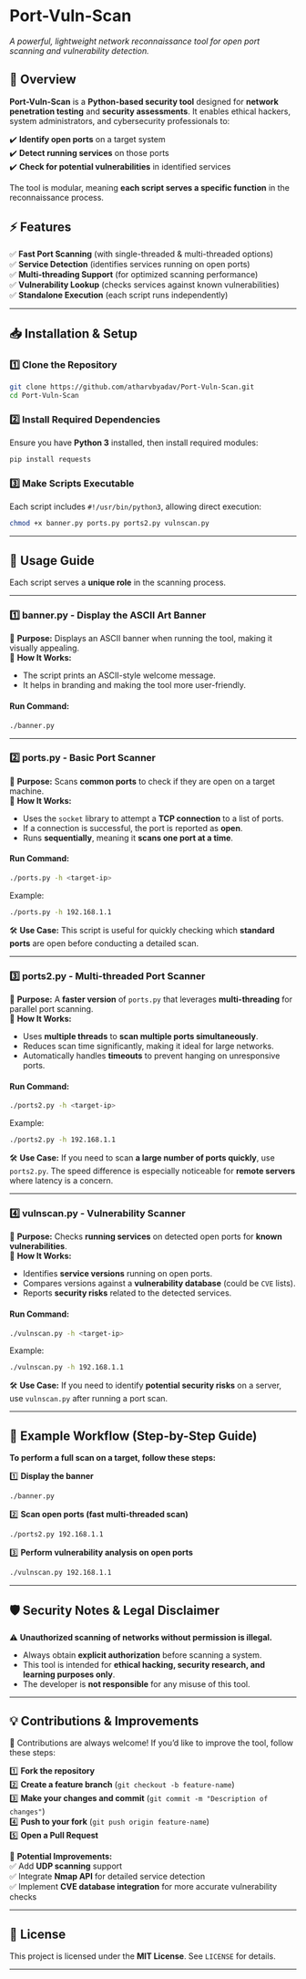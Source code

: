 # **Port-Vuln-Scan**  
*A powerful, lightweight network reconnaissance tool for open port scanning and vulnerability detection.*  

## **📌 Overview**  
**Port-Vuln-Scan** is a **Python-based security tool** designed for **network penetration testing** and **security assessments**. It enables ethical hackers, system administrators, and cybersecurity professionals to:  

✔️ **Identify open ports** on a target system  
✔️ **Detect running services** on those ports  
✔️ **Check for potential vulnerabilities** in identified services  

The tool is modular, meaning **each script serves a specific function** in the reconnaissance process.  

## **⚡ Features**  
✅ **Fast Port Scanning** (with single-threaded & multi-threaded options)  
✅ **Service Detection** (identifies services running on open ports)  
✅ **Multi-threading Support** (for optimized scanning performance)  
✅ **Vulnerability Lookup** (checks services against known vulnerabilities)  
✅ **Standalone Execution** (each script runs independently)  

---

## **📥 Installation & Setup**  
### **1️⃣ Clone the Repository**  
```bash
git clone https://github.com/atharvbyadav/Port-Vuln-Scan.git
cd Port-Vuln-Scan
```

### **2️⃣ Install Required Dependencies**  
Ensure you have **Python 3** installed, then install required modules:  
```bash
pip install requests
```

### **3️⃣ Make Scripts Executable**  
Each script includes `#!/usr/bin/python3`, allowing direct execution:  
```bash
chmod +x banner.py ports.py ports2.py vulnscan.py
```

---

## **🚀 Usage Guide**  
Each script serves a **unique role** in the scanning process.  

---

### **1️⃣ banner.py - Display the ASCII Art Banner**  
📌 **Purpose:** Displays an ASCII banner when running the tool, making it visually appealing.  
🔧 **How It Works:**  
- The script prints an ASCII-style welcome message.  
- It helps in branding and making the tool more user-friendly.  

#### **Run Command:**  
```bash
./banner.py
```

---

### **2️⃣ ports.py - Basic Port Scanner**  
📌 **Purpose:** Scans **common ports** to check if they are open on a target machine.  
🔧 **How It Works:**  
- Uses the `socket` library to attempt a **TCP connection** to a list of ports.  
- If a connection is successful, the port is reported as **open**.  
- Runs **sequentially**, meaning it **scans one port at a time**.  

#### **Run Command:**  
```bash
./ports.py -h <target-ip>
```
Example:  
```bash
./ports.py -h 192.168.1.1
```

🛠 **Use Case:** This script is useful for quickly checking which **standard ports** are open before conducting a detailed scan.  

---

### **3️⃣ ports2.py - Multi-threaded Port Scanner**  
📌 **Purpose:** A **faster version** of `ports.py` that leverages **multi-threading** for parallel port scanning.  
🔧 **How It Works:**  
- Uses **multiple threads** to **scan multiple ports simultaneously**.  
- Reduces scan time significantly, making it ideal for large networks.  
- Automatically handles **timeouts** to prevent hanging on unresponsive ports.  

#### **Run Command:**  
```bash
./ports2.py -h <target-ip>
```
Example:  
```bash
./ports2.py -h 192.168.1.1
```

🛠 **Use Case:** If you need to scan **a large number of ports quickly**, use `ports2.py`. The speed difference is especially noticeable for **remote servers** where latency is a concern.  

---

### **4️⃣ vulnscan.py - Vulnerability Scanner**  
📌 **Purpose:** Checks **running services** on detected open ports for **known vulnerabilities**.  
🔧 **How It Works:**  
- Identifies **service versions** running on open ports.  
- Compares versions against a **vulnerability database** (could be `CVE` lists).  
- Reports **security risks** related to the detected services.  

#### **Run Command:**  
```bash
./vulnscan.py -h <target-ip>
```
Example:  
```bash
./vulnscan.py -h 192.168.1.1
```

🛠 **Use Case:** If you need to identify **potential security risks** on a server, use `vulnscan.py` after running a port scan.  

---

## **🔄 Example Workflow (Step-by-Step Guide)**  
**To perform a full scan on a target, follow these steps:**  

1️⃣ **Display the banner**  
```bash
./banner.py
```
2️⃣ **Scan open ports (fast multi-threaded scan)**  
```bash
./ports2.py 192.168.1.1
```
3️⃣ **Perform vulnerability analysis on open ports**  
```bash
./vulnscan.py 192.168.1.1
```

---

## **🛡️ Security Notes & Legal Disclaimer**  
⚠️ **Unauthorized scanning of networks without permission is illegal.**  
- Always obtain **explicit authorization** before scanning a system.  
- This tool is intended for **ethical hacking, security research, and learning purposes only**.  
- The developer is **not responsible** for any misuse of this tool.  

---

## **💡 Contributions & Improvements**  
🚀 Contributions are always welcome! If you’d like to improve the tool, follow these steps:  

1️⃣ **Fork the repository**  
2️⃣ **Create a feature branch** (`git checkout -b feature-name`)  
3️⃣ **Make your changes and commit** (`git commit -m "Description of changes"`)  
4️⃣ **Push to your fork** (`git push origin feature-name`)  
5️⃣ **Open a Pull Request**  

🔹 **Potential Improvements:**  
✅ Add **UDP scanning** support  
✅ Integrate **Nmap API** for detailed service detection  
✅ Implement **CVE database integration** for more accurate vulnerability checks  

---

## **📜 License**  
This project is licensed under the **MIT License**. See `LICENSE` for details.  

---